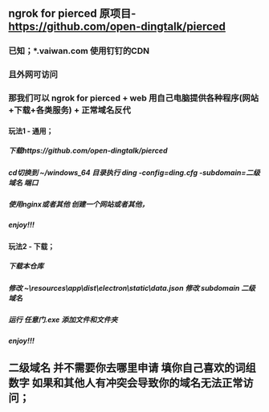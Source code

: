 ## ngrok for pierced 原项目-https://github.com/open-dingtalk/pierced   

### 已知；*.vaiwan.com 使用钉钉的CDN   

### 且外网可访问   

### 那我们可以 ngrok for pierced + web 用自己电脑提供各种程序(网站+下载+各类服务) + 正常域名反代   

#### 玩法1 - 通用；   
##### 下载https://github.com/open-dingtalk/pierced   
##### cd切换到 ~/windows_64 目录执行 ding -config=ding.cfg -subdomain=二级域名 端口  
##### 使用nginx或者其他 创建一个网站或者其他，   
##### enjoy!!!   

#### 玩法2 - 下载；   
##### 下载本仓库   
##### 修改 ~\resources\app\dist\electron\static\data.json 修改 subdomain 二级域名   
##### 运行 任意门.exe 添加文件和文件夹   
##### enjoy!!!    

## 二级域名 并不需要你去哪里申请 填你自己喜欢的词组数字 如果和其他人有冲突会导致你的域名无法正常访问；
